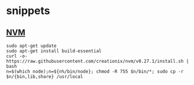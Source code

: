 # snippets



## [NVM](https://github.com/creationix/nvm)

    sudo apt-get update
    sudo apt-get install build-essential
    curl -o- https://raw.githubusercontent.com/creationix/nvm/v0.27.1/install.sh | bash
    n=$(which node);n=${n%/bin/node}; chmod -R 755 $n/bin/*; sudo cp -r $n/{bin,lib,share} /usr/local


